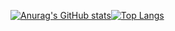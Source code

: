 [![Anurag's GitHub stats](https://github-readme-stats.vercel.app/api?username=luobo67)](https://github.com/anuraghazra/github-readme-stats)[![Top Langs](https://github-readme-stats.vercel.app/api/top-langs/?username=luobo67&layout=compact)](https://github.com/anuraghazra/github-readme-stats)
